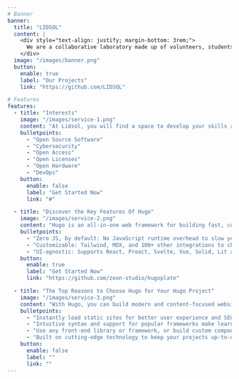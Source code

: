 ```yaml
---
# Banner
banner:
  title: "LIDSOL"
  content: |
    <div style="text-align: justify; margin-bottom: 3rem;">
      We are a collaborative laboratory made up of volunteers, students, former students, and academics passionate about the development of open-source technologies and their impact on society. Our mission is to promote research and technological development through innovative projects in diverse areas, therefore contributing to social progress and well-being.
    </div>
  image: "/images/banner.png"
  button:
    enable: true
    label: "Our Projects"
    link: "https://github.com/LIDSOL"

# Features
features:
  - title: "Interests"
    image: "/images/service-1.png"
    content: "At Lidsol, you will find a space to develop your skills and knowledge in open source technologies, as well as to collaborate on innovative projects aimed at improving society."
    bulletpoints:
      - "Open Source Software"
      - "Cybersecurity"
      - "Open Access"
      - "Open Licenses"
      - "Open Hardware"
      - "DevOps"
    button:
      enable: false
      label: "Get Started Now"
      link: "#"

  - title: "Discover the Key Features Of Hugo"
    image: "/images/service-2.png"
    content: "Hugo is an all-in-one web framework for building fast, content-focused websites. It offers a range of exciting features for developers and website creators. Some of the key features are:"
    bulletpoints:
      - "Zero JS, by default: No JavaScript runtime overhead to slow you down."
      - "Customizable: Tailwind, MDX, and 100+ other integrations to choose from."
      - "UI-agnostic: Supports React, Preact, Svelte, Vue, Solid, Lit and more."
    button:
      enable: true
      label: "Get Started Now"
      link: "https://github.com/zeon-studio/hugoplate"

  - title: "The Top Reasons to Choose Hugo for Your Hugo Project"
    image: "/images/service-3.png"
    content: "With Hugo, you can build modern and content-focused websites without sacrificing performance or ease of use."
    bulletpoints:
      - "Instantly load static sites for better user experience and SEO."
      - "Intuitive syntax and support for popular frameworks make learning and using Hugo a breeze."
      - "Use any front-end library or framework, or build custom components, for any project size."
      - "Built on cutting-edge technology to keep your projects up-to-date with the latest web standards."
    button:
      enable: false
      label: ""
      link: ""
---
```

